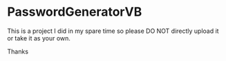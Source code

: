 # PasswordGeneratorVB
This is a project I did in my spare time so please DO NOT directly upload it or take it as your own.

Thanks
